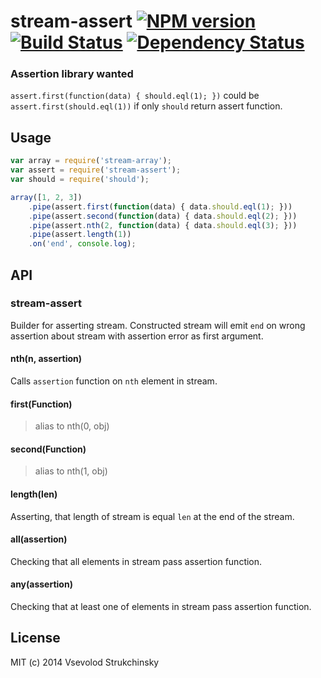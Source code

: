 # stream-assert [![NPM version][npm-image]][npm-url] [![Build Status][travis-image]][travis-url] [![Dependency Status][depstat-image]][depstat-url]

### Assertion library wanted

`assert.first(function(data) { should.eql(1); })` could be `assert.first(should.eql(1))` if only `should` return assert function.

## Usage

```js
var array = require('stream-array');
var assert = require('stream-assert');
var should = require('should');

array([1, 2, 3])
	.pipe(assert.first(function(data) { data.should.eql(1); }))
	.pipe(assert.second(function(data) { data.should.eql(2); }))
	.pipe(assert.nth(2, function(data) { data.should.eql(3); }))
	.pipe(assert.length(1))
	.on('end', console.log);
```

## API

### stream-assert

Builder for asserting stream. Constructed stream will emit `end` on wrong assertion about stream with assertion error as first argument.

#### nth(n, assertion)

Calls `assertion` function on `nth` element in stream.

#### first(Function)
> alias to nth(0, obj)

#### second(Function)
> alias to nth(1, obj)

#### length(len)

Asserting, that length of stream is equal `len` at the end of the stream.

#### all(assertion)

Checking that all elements in stream pass assertion function.

#### any(assertion)

Checking that at least one of elements in stream pass assertion function.

## License

MIT (c) 2014 Vsevolod Strukchinsky

[npm-url]: https://npmjs.org/package/stream-assert
[npm-image]: https://badge.fury.io/js/stream-assert.png

[travis-url]: http://travis-ci.org/floatdrop/stream-assert
[travis-image]: https://travis-ci.org/floatdrop/stream-assert.png?branch=master

[depstat-url]: https://david-dm.org/floatdrop/stream-assert
[depstat-image]: https://david-dm.org/floatdrop/stream-assert.png?theme=shields.io
